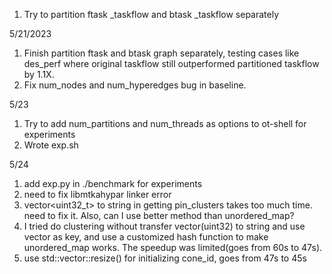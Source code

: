 1. Try to partition ftask \_taskflow and btask \_taskflow separately

5/21/2023
1. Finish partition ftask and btask graph separately, testing cases like des\_perf where original taskflow still outperformed partitioned taskflow by 1.1X.
2. Fix num\_nodes and num\_hyperedges bug in baseline.

5/23
1. Try to add num\_partitions and num\_threads as options to ot-shell for experiments
2. Wrote exp.sh

5/24
1. add exp.py in ./benchmark for experiments
2. need to fix libmtkahypar linker error
3. vector<uint32_t> to string in getting pin\_clusters takes too much time. need to fix it. Also, can I use better method than unordered\_map?
4. I tried do clustering without transfer vector(uint32) to string and use vector<uint32> as key, and use a customized hash function to make unordered\_map works. The speedup was limited(goes from 60s to 47s).
5. use std::vector::resize() for initializing cone\_id, goes from 47s to 45s
